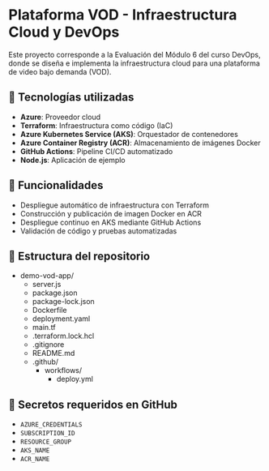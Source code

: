 # Plataforma VOD - Infraestructura Cloud y DevOps

Este proyecto corresponde a la Evaluación del Módulo 6 del curso DevOps, donde se diseña e implementa la infraestructura cloud para una plataforma de video bajo demanda (VOD).

## 🧱 Tecnologías utilizadas

- **Azure**: Proveedor cloud
- **Terraform**: Infraestructura como código (IaC)
- **Azure Kubernetes Service (AKS)**: Orquestador de contenedores
- **Azure Container Registry (ACR)**: Almacenamiento de imágenes Docker
- **GitHub Actions**: Pipeline CI/CD automatizado
- **Node.js**: Aplicación de ejemplo

## 🚀 Funcionalidades

- Despliegue automático de infraestructura con Terraform
- Construcción y publicación de imagen Docker en ACR
- Despliegue continuo en AKS mediante GitHub Actions
- Validación de código y pruebas automatizadas

## 📂 Estructura del repositorio

- demo-vod-app/
  - server.js  
  - package.json 
  - package-lock.json 
  - Dockerfile  
  - deployment.yaml  
  - main.tf    
  - .terraform.lock.hcl  
  - .gitignore  
  - README.md  
  - .github/
    - workflows/
      - deploy.yml

## 🔐 Secretos requeridos en GitHub

- `AZURE_CREDENTIALS`
- `SUBSCRIPTION_ID`
- `RESOURCE_GROUP`
- `AKS_NAME`
- `ACR_NAME`